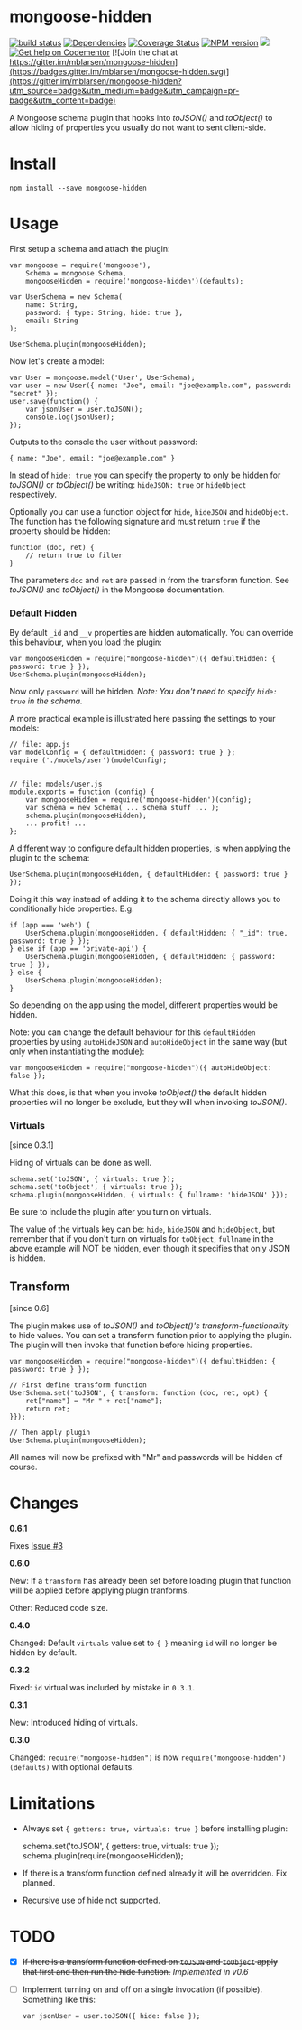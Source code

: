 # mongoose-hidden

[![build status](http://img.shields.io/travis/mblarsen/mongoose-hidden.svg)](http://travis-ci.org/mblarsen/mongoose-hidden) [![Dependencies](http://img.shields.io/david/mblarsen/mongoose-hidden.svg
)](https://david-dm.org/mblarsen/mongoose-hidden) [![Coverage Status](https://coveralls.io/repos/github/mblarsen/mongoose-hidden/badge.svg?branch=master)](https://coveralls.io/github/mblarsen/mongoose-hidden?branch=master) [![NPM version](http://img.shields.io/npm/v/mongoose-hidden.svg)](https://www.npmjs.com/package/mongoose-hidden/) [![](https://img.shields.io/npm/dm/mongoose-hidden.svg)](https://www.npmjs.com/package/mongoose-hidden/)  
[![Get help on Codementor](https://cdn.codementor.io/badges/get_help_github.svg)](https://www.codementor.io/mblarsen) [![Join the chat at https://gitter.im/mblarsen/mongoose-hidden](https://badges.gitter.im/mblarsen/mongoose-hidden.svg)](https://gitter.im/mblarsen/mongoose-hidden?utm_source=badge&utm_medium=badge&utm_campaign=pr-badge&utm_content=badge)

A Mongoose schema plugin that hooks into _toJSON()_ and _toObject()_ to allow hiding of properties you usually do not want to sent client-side.

# Install

    npm install --save mongoose-hidden

# Usage

First setup a schema and attach the plugin:

    var mongoose = require('mongoose'),
        Schema = mongoose.Schema,
        mongooseHidden = require('mongoose-hidden')(defaults);

    var UserSchema = new Schema(
        name: String,
        password: { type: String, hide: true },
        email: String
    );

    UserSchema.plugin(mongooseHidden);

Now let's create a model:

    var User = mongoose.model('User', UserSchema);
    var user = new User({ name: "Joe", email: "joe@example.com", password: "secret" });
    user.save(function() {
        var jsonUser = user.toJSON();
        console.log(jsonUser);
    });

Outputs to the console the user without password: 

    { name: "Joe", email: "joe@example.com" }

In stead of `hide: true` you can specify the property to only be hidden for _toJSON()_ or _toObject()_ be writing: `hideJSON: true` or `hideObject` respectively.

Optionally you can use a function object for `hide`, `hideJSON` and `hideObject`. The function has the following signature and must return `true` if the property should be hidden:

    function (doc, ret) {
        // return true to filter
    }

The parameters `doc` and `ret` are passed in from the transform function. See _toJSON()_ and _toObject()_ in the Mongoose documentation.

### Default Hidden

By default `_id` and `__v` properties are hidden automatically. You can override this behaviour, when you load the plugin:

    var mongooseHidden = require("mongoose-hidden")({ defaultHidden: { password: true } });
    UserSchema.plugin(mongooseHidden);

Now only `password` will be hidden. _Note: You don't need to specify `hide: true` in the schema._

A more practical example is illustrated here passing the settings to your models:

    // file: app.js
    var modelConfig = { defaultHidden: { password: true } };
    require ('./models/user')(modelConfig);


    // file: models/user.js
    module.exports = function (config) {
        var mongooseHidden = require('mongoose-hidden')(config);
        var schema = new Schema( ... schema stuff ... );
        schema.plugin(mongooseHidden);
        ... profit! ...
    };

A different way to configure default hidden properties, is when applying the plugin to the schema:

    UserSchema.plugin(mongooseHidden, { defaultHidden: { password: true } });

Doing it this way instead of adding it to the schema directly allows you to conditionally hide properties. E.g.

    if (app === 'web') {
        UserSchema.plugin(mongooseHidden, { defaultHidden: { "_id": true, password: true } });
    } else if (app == 'private-api') {
        UserSchema.plugin(mongooseHidden, { defaultHidden: { password: true } });
    } else {
        UserSchema.plugin(mongooseHidden);
    }

So depending on the app using the model, different properties would be hidden.

Note: you can change the default behaviour for this `defaultHidden` properties by using `autoHideJSON` and `autoHideObject` in the same way (but only when instantiating the module):

    var mongooseHidden = require("mongoose-hidden")({ autoHideObject: false });

What this does, is that when you invoke _toObject()_ the default hidden properties will no longer be exclude, but they will when invoking _toJSON()_.

### Virtuals 

[since 0.3.1]

Hiding of virtuals can be done as well.

    schema.set('toJSON', { virtuals: true });
    schema.set('toObject', { virtuals: true });
    schema.plugin(mongooseHidden, { virtuals: { fullname: 'hideJSON' }});

Be sure to include the plugin after you turn on virtuals.

The value of the virtuals key can be: `hide`, `hideJSON` and `hideObject`, but remember that if you don't turn on virtuals for `toObject`, `fullname` in the above example will NOT be hidden, even though it specifies that only JSON is hidden.

## Transform

[since 0.6]

The plugin makes use of _toJSON()_ and _toObject()'s_ _transform-functionality_ to hide values. You can set a transform function prior to applying the plugin. The plugin will then invoke that function before hiding properties.

    var mongooseHidden = require("mongoose-hidden")({ defaultHidden: { password: true } });

    // First define transform function
    UserSchema.set('toJSON', { transform: function (doc, ret, opt) {
        ret["name"] = "Mr " + ret["name"];
        return ret;
    }});
    
    // Then apply plugin
    UserSchema.plugin(mongooseHidden);
    
All names will now be prefixed with "Mr" and passwords will be hidden of course.

# Changes

**0.6.1**

Fixes [Issue #3](https://github.com/mblarsen/mongoose-hidden/issues/3)

**0.6.0**

New: If a `transform` has already been set before loading plugin that function will be applied before applying plugin tranforms. 
 
Other: Reduced code size.

**0.4.0**

Changed: Default `virtuals` value set to `{ }` meaning `id` will no longer be hidden by default.

**0.3.2**

Fixed: `id` virtual was included by mistake in `0.3.1`.

**0.3.1**

New: Introduced hiding of virtuals.

**0.3.0**

Changed: `require("mongoose-hidden")` is now `require("mongoose-hidden")(defaults)` with optional defaults.

# Limitations

* Always set `{ getters: true, virtuals: true }` before installing plugin:  

    schema.set('toJSON', { getters: true, virtuals: true });
    schema.plugin(require(mongooseHidden));
    
* If there is a transform function defined already it will be overridden. Fix planned.
* Recursive use of hide not supported.

# TODO

- [x] ~~If there is a transform function defined on `toJSON` and `toObject` apply that first and then run the hide function.~~ _Implemented in v0.6_
- [ ] Implement turning on and off on a single invocation (if possible). Something like this:

    `var jsonUser = user.toJSON({ hide: false });`

